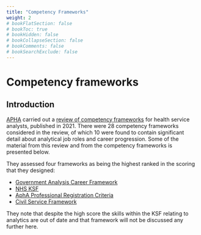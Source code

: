 ```yaml
---
title: "Competency Frameworks"
weight: 2
# bookFlatSection: false
# bookToc: true
# bookHidden: false
# bookCollapseSection: false
# bookComments: false
# bookSearchExclude: false
---
```


# Competency frameworks

## Introduction

[APHA](https://www.aphanalysts.org/) carried out a [review of competency frameworks](https://www.aphanalysts.org/wp-content/uploads/2021/05/Competency-Framework_Discovery_Report_V1.9.pdf) for health service analysts, published in 2021. There were 28 competency frameworks considered in the review, of which 10 were found to contain significant detail about analytical job roles and career progression. Some of the material from this review and from the competency frameworks is presented below. 

They assessed four frameworks as being the highest ranked in the scoring that they designed:

* [Government Analysis Career Framework](https://www.gov.uk/government/publications/analysis-function-career-framework/government-analysis-function-career-framework-html-version)
* [NHS KSF](https://www.nhsggc.org.uk/media/231230/Abbreviated%20KSF%20guidance.pdf)
* [AphA Professional Registration Criteria](https://www.aphanalysts.org/professional-registration/)
* [Civil Service Framework](https://www.gov.uk/government/publications/civil-service-competency-framework)

They note that despite the high score the skills within the KSF relating to analytics are out of date and that framework will not be discussed any further here. 